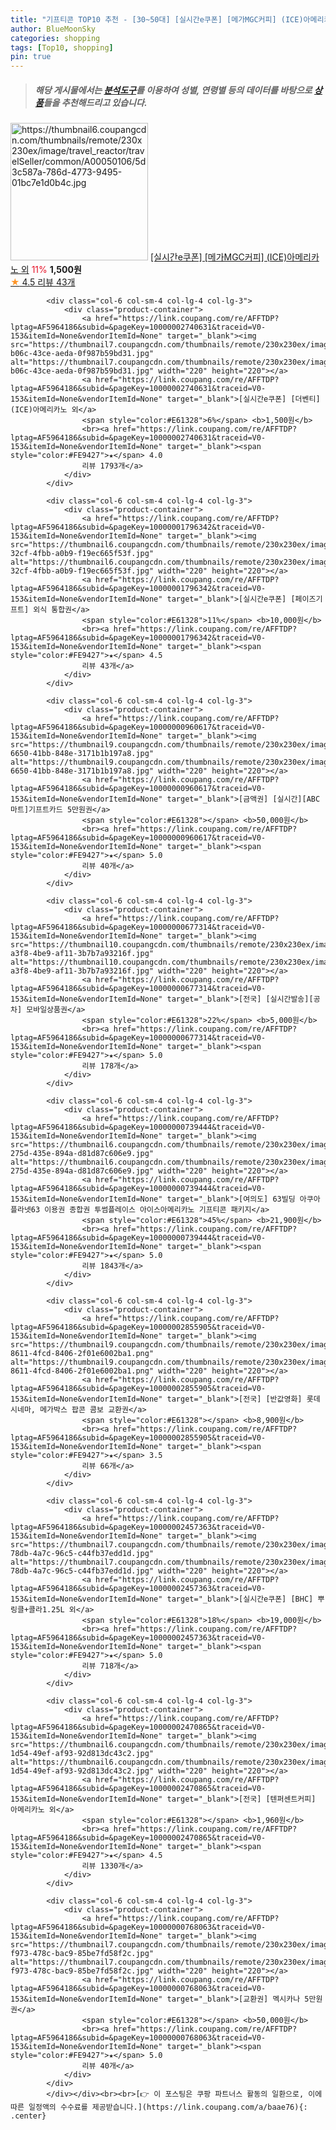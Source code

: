 ```yaml
---
title: "기프티콘 TOP10 추천 - [30~50대] [실시간e쿠폰] [메가MGC커피] (ICE)아메리카노 외"
author: BlueMoonSky
categories: shopping
tags: [Top10, shopping]
pin: true
---
```


> ##### 해당 게시물에서는 [**분석도구**](https://itemscout.io/)를 이용하여 **성별**, **연령별** 등의 데이터를 바탕으로 [**상품**](https://link.coupang.com/a/baae76)들을 추천해드리고 있습니다.
<div class="container"><div class="row">
            <div class="col-6 col-sm-4 col-lg-4 col-lg-3">
                <div class="product-container">
                    <a href="https://link.coupang.com/re/AFFTDP?lptag=AF5964186&subid=&pageKey=10000001808947&traceid=V0-153&itemId=None&vendorItemId=None" target="_blank"><img src="https://thumbnail6.coupangcdn.com/thumbnails/remote/230x230ex/image/travel_reactor/travelSeller/common/A00050106/5d3c587a-786d-4773-9495-01bc7e1d0b4c.jpg" alt="https://thumbnail6.coupangcdn.com/thumbnails/remote/230x230ex/image/travel_reactor/travelSeller/common/A00050106/5d3c587a-786d-4773-9495-01bc7e1d0b4c.jpg" width="220" height="220"></a>
                    <a href="https://link.coupang.com/re/AFFTDP?lptag=AF5964186&subid=&pageKey=10000001808947&traceid=V0-153&itemId=None&vendorItemId=None" target="_blank">[실시간e쿠폰] [메가MGC커피] (ICE)아메리카노 외</a>
                    <span style="color:#E61328">11%</span> <b>1,500원</b>
                    <br><a href="https://link.coupang.com/re/AFFTDP?lptag=AF5964186&subid=&pageKey=10000001808947&traceid=V0-153&itemId=None&vendorItemId=None" target="_blank"><span style="color:#FE9427">★</span> 4.5
                    리뷰 43개</a>
                </div>
            </div>
            
            <div class="col-6 col-sm-4 col-lg-4 col-lg-3">
                <div class="product-container">
                    <a href="https://link.coupang.com/re/AFFTDP?lptag=AF5964186&subid=&pageKey=10000002740631&traceid=V0-153&itemId=None&vendorItemId=None" target="_blank"><img src="https://thumbnail7.coupangcdn.com/thumbnails/remote/230x230ex/image/travel_reactor/travelSeller/common/A00050106/632345d7-b06c-43ce-aeda-0f987b59bd31.jpg" alt="https://thumbnail7.coupangcdn.com/thumbnails/remote/230x230ex/image/travel_reactor/travelSeller/common/A00050106/632345d7-b06c-43ce-aeda-0f987b59bd31.jpg" width="220" height="220"></a>
                    <a href="https://link.coupang.com/re/AFFTDP?lptag=AF5964186&subid=&pageKey=10000002740631&traceid=V0-153&itemId=None&vendorItemId=None" target="_blank">[실시간e쿠폰] [더벤티] (ICE)아메리카노 외</a>
                    <span style="color:#E61328">6%</span> <b>1,500원</b>
                    <br><a href="https://link.coupang.com/re/AFFTDP?lptag=AF5964186&subid=&pageKey=10000002740631&traceid=V0-153&itemId=None&vendorItemId=None" target="_blank"><span style="color:#FE9427">★</span> 4.0
                    리뷰 1793개</a>
                </div>
            </div>
            
            <div class="col-6 col-sm-4 col-lg-4 col-lg-3">
                <div class="product-container">
                    <a href="https://link.coupang.com/re/AFFTDP?lptag=AF5964186&subid=&pageKey=10000001796342&traceid=V0-153&itemId=None&vendorItemId=None" target="_blank"><img src="https://thumbnail6.coupangcdn.com/thumbnails/remote/230x230ex/image/travel_reactor/travelSeller/common/A00050106/1f9907f0-32cf-4fbb-a0b9-f19ec665f53f.jpg" alt="https://thumbnail6.coupangcdn.com/thumbnails/remote/230x230ex/image/travel_reactor/travelSeller/common/A00050106/1f9907f0-32cf-4fbb-a0b9-f19ec665f53f.jpg" width="220" height="220"></a>
                    <a href="https://link.coupang.com/re/AFFTDP?lptag=AF5964186&subid=&pageKey=10000001796342&traceid=V0-153&itemId=None&vendorItemId=None" target="_blank">[실시간e쿠폰] [페이즈기프트] 외식 통합권</a>
                    <span style="color:#E61328">11%</span> <b>10,000원</b>
                    <br><a href="https://link.coupang.com/re/AFFTDP?lptag=AF5964186&subid=&pageKey=10000001796342&traceid=V0-153&itemId=None&vendorItemId=None" target="_blank"><span style="color:#FE9427">★</span> 4.5
                    리뷰 43개</a>
                </div>
            </div>
            
            <div class="col-6 col-sm-4 col-lg-4 col-lg-3">
                <div class="product-container">
                    <a href="https://link.coupang.com/re/AFFTDP?lptag=AF5964186&subid=&pageKey=10000000960617&traceid=V0-153&itemId=None&vendorItemId=None" target="_blank"><img src="https://thumbnail9.coupangcdn.com/thumbnails/remote/230x230ex/image/travel_reactor/travelSeller/common/A00129467/01d45f44-6650-41bb-848e-3171b1b197a8.jpg" alt="https://thumbnail9.coupangcdn.com/thumbnails/remote/230x230ex/image/travel_reactor/travelSeller/common/A00129467/01d45f44-6650-41bb-848e-3171b1b197a8.jpg" width="220" height="220"></a>
                    <a href="https://link.coupang.com/re/AFFTDP?lptag=AF5964186&subid=&pageKey=10000000960617&traceid=V0-153&itemId=None&vendorItemId=None" target="_blank">[금액권] [실시간][ABC마트]기프트카드 5만원권</a>
                    <span style="color:#E61328"></span> <b>50,000원</b>
                    <br><a href="https://link.coupang.com/re/AFFTDP?lptag=AF5964186&subid=&pageKey=10000000960617&traceid=V0-153&itemId=None&vendorItemId=None" target="_blank"><span style="color:#FE9427">★</span> 5.0
                    리뷰 40개</a>
                </div>
            </div>
            
            <div class="col-6 col-sm-4 col-lg-4 col-lg-3">
                <div class="product-container">
                    <a href="https://link.coupang.com/re/AFFTDP?lptag=AF5964186&subid=&pageKey=10000000677314&traceid=V0-153&itemId=None&vendorItemId=None" target="_blank"><img src="https://thumbnail10.coupangcdn.com/thumbnails/remote/230x230ex/image/travel_reactor/travelSeller/common/A00225213/a7fa756d-a3f8-4be9-af11-3b7b7a93216f.jpg" alt="https://thumbnail10.coupangcdn.com/thumbnails/remote/230x230ex/image/travel_reactor/travelSeller/common/A00225213/a7fa756d-a3f8-4be9-af11-3b7b7a93216f.jpg" width="220" height="220"></a>
                    <a href="https://link.coupang.com/re/AFFTDP?lptag=AF5964186&subid=&pageKey=10000000677314&traceid=V0-153&itemId=None&vendorItemId=None" target="_blank">[전국] [실시간발송][공차] 모바일상품권</a>
                    <span style="color:#E61328">22%</span> <b>5,000원</b>
                    <br><a href="https://link.coupang.com/re/AFFTDP?lptag=AF5964186&subid=&pageKey=10000000677314&traceid=V0-153&itemId=None&vendorItemId=None" target="_blank"><span style="color:#FE9427">★</span> 5.0
                    리뷰 178개</a>
                </div>
            </div>
            
            <div class="col-6 col-sm-4 col-lg-4 col-lg-3">
                <div class="product-container">
                    <a href="https://link.coupang.com/re/AFFTDP?lptag=AF5964186&subid=&pageKey=10000000739444&traceid=V0-153&itemId=None&vendorItemId=None" target="_blank"><img src="https://thumbnail6.coupangcdn.com/thumbnails/remote/230x230ex/image/travel_reactor/travelSeller/common/A00443923/198ba9e8-275d-435e-894a-d81d87c606e9.jpg" alt="https://thumbnail6.coupangcdn.com/thumbnails/remote/230x230ex/image/travel_reactor/travelSeller/common/A00443923/198ba9e8-275d-435e-894a-d81d87c606e9.jpg" width="220" height="220"></a>
                    <a href="https://link.coupang.com/re/AFFTDP?lptag=AF5964186&subid=&pageKey=10000000739444&traceid=V0-153&itemId=None&vendorItemId=None" target="_blank">[여의도] 63빌딩 아쿠아플라넷63 이용권 종합권 투썸플레이스 아이스아메리카노 기프티콘 패키지</a>
                    <span style="color:#E61328">45%</span> <b>21,900원</b>
                    <br><a href="https://link.coupang.com/re/AFFTDP?lptag=AF5964186&subid=&pageKey=10000000739444&traceid=V0-153&itemId=None&vendorItemId=None" target="_blank"><span style="color:#FE9427">★</span> 5.0
                    리뷰 1843개</a>
                </div>
            </div>
            
            <div class="col-6 col-sm-4 col-lg-4 col-lg-3">
                <div class="product-container">
                    <a href="https://link.coupang.com/re/AFFTDP?lptag=AF5964186&subid=&pageKey=10000002855905&traceid=V0-153&itemId=None&vendorItemId=None" target="_blank"><img src="https://thumbnail9.coupangcdn.com/thumbnails/remote/230x230ex/image/travel_reactor/travelSeller/common/A00975239/aa97fe47-8611-4fcd-8406-2f01e6002ba1.png" alt="https://thumbnail9.coupangcdn.com/thumbnails/remote/230x230ex/image/travel_reactor/travelSeller/common/A00975239/aa97fe47-8611-4fcd-8406-2f01e6002ba1.png" width="220" height="220"></a>
                    <a href="https://link.coupang.com/re/AFFTDP?lptag=AF5964186&subid=&pageKey=10000002855905&traceid=V0-153&itemId=None&vendorItemId=None" target="_blank">[전국] [반값영화] 롯데시네마, 메가박스 팝콘 콤보 교환권</a>
                    <span style="color:#E61328"></span> <b>8,900원</b>
                    <br><a href="https://link.coupang.com/re/AFFTDP?lptag=AF5964186&subid=&pageKey=10000002855905&traceid=V0-153&itemId=None&vendorItemId=None" target="_blank"><span style="color:#FE9427">★</span> 3.5
                    리뷰 66개</a>
                </div>
            </div>
            
            <div class="col-6 col-sm-4 col-lg-4 col-lg-3">
                <div class="product-container">
                    <a href="https://link.coupang.com/re/AFFTDP?lptag=AF5964186&subid=&pageKey=10000002457363&traceid=V0-153&itemId=None&vendorItemId=None" target="_blank"><img src="https://thumbnail7.coupangcdn.com/thumbnails/remote/230x230ex/image/travel_reactor/travelSeller/common/A00050106/37dee96c-78db-4a7c-96c5-c44fb37edd1d.jpg" alt="https://thumbnail7.coupangcdn.com/thumbnails/remote/230x230ex/image/travel_reactor/travelSeller/common/A00050106/37dee96c-78db-4a7c-96c5-c44fb37edd1d.jpg" width="220" height="220"></a>
                    <a href="https://link.coupang.com/re/AFFTDP?lptag=AF5964186&subid=&pageKey=10000002457363&traceid=V0-153&itemId=None&vendorItemId=None" target="_blank">[실시간e쿠폰] [BHC] 뿌링클+콜라1.25L 외</a>
                    <span style="color:#E61328">18%</span> <b>19,000원</b>
                    <br><a href="https://link.coupang.com/re/AFFTDP?lptag=AF5964186&subid=&pageKey=10000002457363&traceid=V0-153&itemId=None&vendorItemId=None" target="_blank"><span style="color:#FE9427">★</span> 5.0
                    리뷰 718개</a>
                </div>
            </div>
            
            <div class="col-6 col-sm-4 col-lg-4 col-lg-3">
                <div class="product-container">
                    <a href="https://link.coupang.com/re/AFFTDP?lptag=AF5964186&subid=&pageKey=10000002470865&traceid=V0-153&itemId=None&vendorItemId=None" target="_blank"><img src="https://thumbnail6.coupangcdn.com/thumbnails/remote/230x230ex/image/travel_reactor/travelSeller/common/A00050106/2a4a09c3-1d54-49ef-af93-92d813dc43c2.jpg" alt="https://thumbnail6.coupangcdn.com/thumbnails/remote/230x230ex/image/travel_reactor/travelSeller/common/A00050106/2a4a09c3-1d54-49ef-af93-92d813dc43c2.jpg" width="220" height="220"></a>
                    <a href="https://link.coupang.com/re/AFFTDP?lptag=AF5964186&subid=&pageKey=10000002470865&traceid=V0-153&itemId=None&vendorItemId=None" target="_blank">[전국] [텐퍼센트커피] 아메리카노 외</a>
                    <span style="color:#E61328"></span> <b>1,960원</b>
                    <br><a href="https://link.coupang.com/re/AFFTDP?lptag=AF5964186&subid=&pageKey=10000002470865&traceid=V0-153&itemId=None&vendorItemId=None" target="_blank"><span style="color:#FE9427">★</span> 4.5
                    리뷰 1330개</a>
                </div>
            </div>
            
            <div class="col-6 col-sm-4 col-lg-4 col-lg-3">
                <div class="product-container">
                    <a href="https://link.coupang.com/re/AFFTDP?lptag=AF5964186&subid=&pageKey=10000000768063&traceid=V0-153&itemId=None&vendorItemId=None" target="_blank"><img src="https://thumbnail7.coupangcdn.com/thumbnails/remote/230x230ex/image/travel_reactor/travelSeller/common/A00638375/113311cd-f973-478c-bac9-85be7fd58f2c.jpg" alt="https://thumbnail7.coupangcdn.com/thumbnails/remote/230x230ex/image/travel_reactor/travelSeller/common/A00638375/113311cd-f973-478c-bac9-85be7fd58f2c.jpg" width="220" height="220"></a>
                    <a href="https://link.coupang.com/re/AFFTDP?lptag=AF5964186&subid=&pageKey=10000000768063&traceid=V0-153&itemId=None&vendorItemId=None" target="_blank">[교환권] 멕시카나 5만원권</a>
                    <span style="color:#E61328"></span> <b>50,000원</b>
                    <br><a href="https://link.coupang.com/re/AFFTDP?lptag=AF5964186&subid=&pageKey=10000000768063&traceid=V0-153&itemId=None&vendorItemId=None" target="_blank"><span style="color:#FE9427">★</span> 5.0
                    리뷰 40개</a>
                </div>
            </div>
            </div></div><br><br>[👉 이 포스팅은 쿠팡 파트너스 활동의 일환으로, 이에 따른 일정액의 수수료를 제공받습니다.](https://link.coupang.com/a/baae76){: .center}